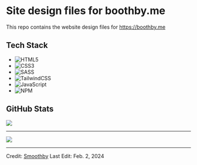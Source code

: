 # Site design files for boothby.me

This repo contains the website design files for https://boothby.me

## Tech Stack

- ![HTML5](https://img.shields.io/badge/html5-%23E34F26.svg?style=for-the-badge&logo=html5&logoColor=white)
- ![CSS3](https://img.shields.io/badge/css3-%231572B6.svg?style=for-the-badge&logo=css3&logoColor=white) 
- ![SASS](https://img.shields.io/badge/SASS-hotpink.svg?style=for-the-badge&logo=SASS&logoColor=white)
- ![TailwindCSS](https://img.shields.io/badge/tailwindcss-%2338B2AC.svg?style=for-the-badge&logo=tailwind-css&logoColor=white)
- ![JavaScript](https://img.shields.io/badge/javascript-%23323330.svg?style=for-the-badge&logo=javascript&logoColor=%23F7DF1E)
- ![NPM](https://img.shields.io/badge/NPM-%23CB3837.svg?style=for-the-badge&logo=npm&logoColor=white)

## GitHub Stats

![](https://github-readme-stats.vercel.app/api?username=smoothby&theme=dark&hide_border=false&include_all_commits=false&count_private=false)

---
![](https://quotes-github-readme.vercel.app/api?type=horizontal&theme=radical)

------

Credit: [Smoothby](https://github.com/smoothby)
Last Edit: Feb. 2, 2024